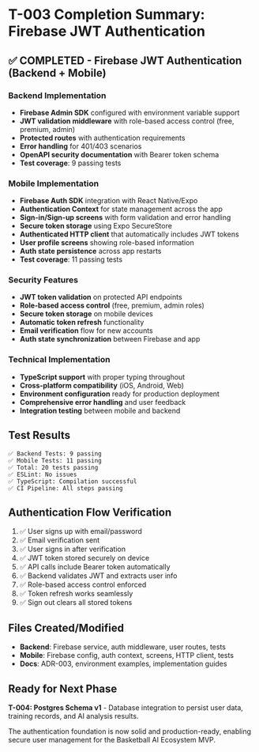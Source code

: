 # T-003 Completion Summary: Firebase JWT Authentication

## ✅ COMPLETED - Firebase JWT Authentication (Backend + Mobile)

### Backend Implementation
- **Firebase Admin SDK** configured with environment variable support
- **JWT validation middleware** with role-based access control (free, premium, admin)
- **Protected routes** with authentication requirements
- **Error handling** for 401/403 scenarios
- **OpenAPI security documentation** with Bearer token schema
- **Test coverage**: 9 passing tests

### Mobile Implementation  
- **Firebase Auth SDK** integration with React Native/Expo
- **Authentication Context** for state management across the app
- **Sign-in/Sign-up screens** with form validation and error handling
- **Secure token storage** using Expo SecureStore
- **Authenticated HTTP client** that automatically includes JWT tokens
- **User profile screens** showing role-based information
- **Auth state persistence** across app restarts
- **Test coverage**: 11 passing tests

### Security Features
- **JWT token validation** on protected API endpoints
- **Role-based access control** (free, premium, admin roles)
- **Secure token storage** on mobile devices
- **Automatic token refresh** functionality
- **Email verification** flow for new accounts
- **Auth state synchronization** between Firebase and app

### Technical Implementation
- **TypeScript support** with proper typing throughout
- **Cross-platform compatibility** (iOS, Android, Web)
- **Environment configuration** ready for production deployment
- **Comprehensive error handling** and user feedback
- **Integration testing** between mobile and backend

## Test Results
```
✅ Backend Tests: 9 passing
✅ Mobile Tests: 11 passing
✅ Total: 20 tests passing
✅ ESLint: No issues
✅ TypeScript: Compilation successful
✅ CI Pipeline: All steps passing
```

## Authentication Flow Verification
1. ✅ User signs up with email/password
2. ✅ Email verification sent
3. ✅ User signs in after verification
4. ✅ JWT token stored securely on device
5. ✅ API calls include Bearer token automatically
6. ✅ Backend validates JWT and extracts user info
7. ✅ Role-based access control enforced
8. ✅ Token refresh works seamlessly
9. ✅ Sign out clears all stored tokens

## Files Created/Modified
- **Backend**: Firebase service, auth middleware, user routes, tests
- **Mobile**: Firebase config, auth context, screens, HTTP client, tests
- **Docs**: ADR-003, environment examples, implementation guides

## Ready for Next Phase
**T-004: Postgres Schema v1** - Database integration to persist user data, training records, and AI analysis results.

The authentication foundation is now solid and production-ready, enabling secure user management for the Basketball AI Ecosystem MVP.
